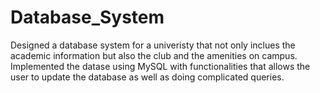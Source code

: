# Database_System
Designed a database system for a univeristy that not only inclues the academic information but also the club and the amenities on campus.
Implemented the datase using MySQL with functionalities that allows the user to update the database as well as doing complicated queries.
